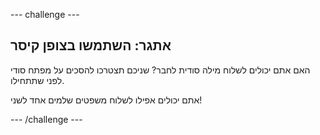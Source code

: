 --- challenge ---

## אתגר: השתמשו בצופן קיסר

האם אתם יכולים לשלוח מילה סודית לחבר? שניכם תצטרכו להסכים על מפתח סודי לפני שתתחילו.

אתם יכולים אפילו לשלוח משפטים שלמים אחד לשני!

--- /challenge ---